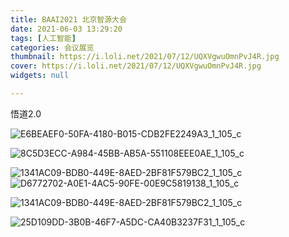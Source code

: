 ```yaml
---
title: BAAI2021 北京智源大会
date: 2021-06-03 13:29:20
tags: [人工智能]
categories: 会议展览
thumbnail: https://i.loli.net/2021/07/12/UQXVgwuOmnPvJ4R.jpg
cover: https://i.loli.net/2021/07/12/UQXVgwuOmnPvJ4R.jpg
widgets: null

---
```

悟道2.0
<!--more-->
![E6BEAEF0-50FA-4180-B015-CDB2FE2249A3_1_105_c](https://i.loli.net/2021/07/12/b7HxAYwsBdk63zI.jpg)

![8C5D3ECC-A984-45BB-AB5A-551108EEE0AE_1_105_c](https://i.loli.net/2021/07/12/7UDr4gPWtolnTLK.jpg)

![1341AC09-BDB0-449E-8AED-2BF81F579BC2_1_105_c](https://i.loli.net/2021/07/12/wGXKud65bzanovA.jpg)![D6772702-A0E1-4AC5-90FE-00E9C5819138_1_105_c](https://i.loli.net/2021/07/12/aWITCejY8d9G17f.jpg)

![1341AC09-BDB0-449E-8AED-2BF81F579BC2_1_105_c](https://i.loli.net/2021/07/12/ve1WhFC2fw3cISy.jpg)

![25D109DD-3B0B-46F7-A5DC-CA40B3237F31_1_105_c](https://i.loli.net/2021/07/12/iIFMoNWmhxvBj5O.jpg)